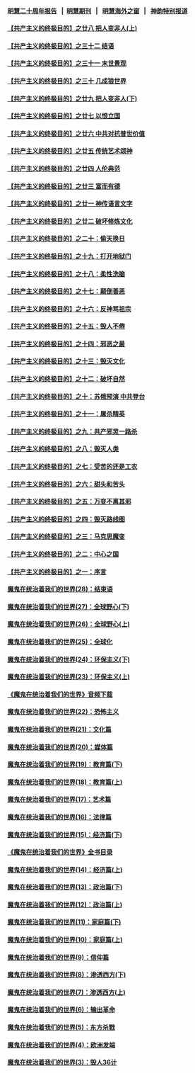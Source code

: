 #### [明慧二十周年报告](https://github.com/gfw-breaker/mh-reports/blob/master/README.md?t=07150835) &nbsp;&nbsp;|&nbsp;&nbsp;[明慧期刊](https://github.com/gfw-breaker/mh-qikan) &nbsp;&nbsp;|&nbsp;&nbsp; [明慧海外之窗](https://github.com/gfw-breaker/mh-news/blob/master/README.md?t=07150835) &nbsp;&nbsp;|&nbsp;&nbsp; [神韵特别报道](https://github.com/gfw-breaker/mh-news/blob/master/shenyun.md?t=07150835) 

#### [【共产主义的终极目的】之廿八 把人变非人(上)](../pages/nsc422/n11340492.md?t=07150835) 

#### [【共产主义的终极目的】之三十二 结语](../pages/nsc422/n11360535.md?t=07150835) 

#### [【共产主义的终极目的】之三十一 末世景观](../pages/nsc422/n11351129.md?t=07150835) 

#### [【共产主义的终极目的】之三十 几成狼世界](../pages/nsc422/n11348280.md?t=07150835) 

#### [【共产主义的终极目的】之廿九 把人变非人(下)](../pages/nsc422/n11344140.md?t=07150835) 

#### [【共产主义的终极目的】之廿七 以恨立国](../pages/nsc422/n11336944.md?t=07150835) 

#### [【共产主义的终极目的】之廿六 中共对抗普世价值](../pages/nsc422/n11324785.md?t=07150835) 

#### [【共产主义的终极目的】之廿五 传统艺术颂神](../pages/nsc422/n11296396.md?t=07150835) 

#### [【共产主义的终极目的】之廿四 人伦典范](../pages/nsc422/n11296397.md?t=07150835) 

#### [【共产主义的终极目的】之廿三 富而有德](../pages/nsc422/n11283598.md?t=07150835) 

#### [【共产主义的终极目的】之廿一 神传语言文字](../pages/nsc422/n11263265.md?t=07150835) 

#### [【共产主义的终极目的】之廿二 破坏修炼文化](../pages/nsc422/n11245728.md?t=07150835) 

#### [【共产主义的终极目的】之二十：偷天换日](../pages/nsc422/n11238846.md?t=07150835) 

#### [【共产主义的终极目的】之十九：打开地狱门](../pages/nsc422/n11206376.md?t=07150835) 

#### [【共产主义的终极目的】之十八：柔性洗脑](../pages/nsc422/n11199994.md?t=07150835) 

#### [【共产主义的终极目的】之十七：颠倒善恶](../pages/nsc422/n11179782.md?t=07150835) 

#### [【共产主义的终极目的】之十六：反神骂祖宗](../pages/nsc422/n11166798.md?t=07150835) 

#### [【共产主义的终极目的】之十五：毁人不倦](../pages/nsc422/n11166792.md?t=07150835) 

#### [【共产主义的终极目的】之十四：邪恶之最](../pages/nsc422/n11150249.md?t=07150835) 

#### [【共产主义的终极目的】之十三：毁灭文化](../pages/nsc422/n11135227.md?t=07150835) 

#### [【共产主义的终极目的】之十二：破坏自然](../pages/nsc422/n11135214.md?t=07150835) 

#### [【共产主义的终极目的】之十：苏俄预演 中共登台](../pages/nsc422/n11118424.md?t=07150835) 

#### [【共产主义的终极目的】之十一：屠杀精英](../pages/nsc422/n11118442.md?t=07150835) 

#### [【共产主义的终极目的】之九：共产邪灵一路杀](../pages/nsc422/n11114139.md?t=07150835) 

#### [【共产主义的终极目的】之八：毁灭人类](../pages/nsc422/n11108503.md?t=07150835) 

#### [【共产主义的终极目的】之七：受苦的还是工农](../pages/nsc422/n11101809.md?t=07150835) 

#### [【共产主义的终极目的】之六：甜头和苦头](../pages/nsc422/n11096971.md?t=07150835) 

#### [【共产主义的终极目的】之五：万变不离其邪](../pages/nsc422/n11091285.md?t=07150835) 

#### [【共产主义的终极目的】之四：毁灭路线图](../pages/nsc422/n11086284.md?t=07150835) 

#### [【共产主义的终极目的】之三：马克思魔变](../pages/nsc422/n11061941.md?t=07150835) 

#### [【共产主义的终极目的】之二：中心之国](../pages/nsc422/n11047728.md?t=07150835) 

#### [【共产主义的终极目的】之一：序言](../pages/nsc422/n11086077.md?t=07150835) 

#### [魔鬼在统治着我们的世界(28)：结束语](../pages/nsc422/n10936246.md?t=07150835) 

#### [魔鬼在统治着我们的世界(27)：全球野心(下)](../pages/nsc422/n10928319.md?t=07150835) 

#### [魔鬼在统治着我们的世界(26)：全球野心(上)](../pages/nsc422/n10900318.md?t=07150835) 

#### [魔鬼在统治着我们的世界(25)：全球化](../pages/nsc422/n10788205.md?t=07150835) 

#### [魔鬼在统治着我们的世界(24)：环保主义(下)](../pages/nsc422/n10695307.md?t=07150835) 

#### [魔鬼在统治着我们的世界(23)：环保主义(上)](../pages/nsc422/n10688613.md?t=07150835) 

#### [《魔鬼在统治着我们的世界》音频下载](../pages/nsc422/n10635553.md?t=07150835) 

#### [魔鬼在统治着我们的世界(22)：恐怖主义](../pages/nsc422/n10614727.md?t=07150835) 

#### [魔鬼在统治着我们的世界(21)：文化篇](../pages/nsc422/n10597706.md?t=07150835) 

#### [魔鬼在统治着我们的世界(20)：媒体篇](../pages/nsc422/n10586579.md?t=07150835) 

#### [魔鬼在统治着我们的世界(19)：教育篇(下)](../pages/nsc422/n10564808.md?t=07150835) 

#### [魔鬼在统治着我们的世界(18)：教育篇(上)](../pages/nsc422/n10526970.md?t=07150835) 

#### [魔鬼在统治着我们的世界(17)：艺术篇](../pages/nsc422/n10499093.md?t=07150835) 

#### [魔鬼在统治着我们的世界(16)：法律篇](../pages/nsc422/n10485969.md?t=07150835) 

#### [魔鬼在统治着我们的世界(15)：经济篇(下)](../pages/nsc422/n10469975.md?t=07150835) 

#### [《魔鬼在统治着我们的世界》全书目录](../pages/nsc422/n10464261.md?t=07150835) 

#### [魔鬼在统治着我们的世界(14)：经济篇(上)](../pages/nsc422/n10457370.md?t=07150835) 

#### [魔鬼在统治着我们的世界(13)：政治篇(下)](../pages/nsc422/n10448270.md?t=07150835) 

#### [魔鬼在统治着我们的世界(12)：政治篇(上)](../pages/nsc422/n10444576.md?t=07150835) 

#### [魔鬼在统治着我们的世界(11)：家庭篇(下)](../pages/nsc422/n10440961.md?t=07150835) 

#### [魔鬼在统治着我们的世界(10)：家庭篇(上)](../pages/nsc422/n10435448.md?t=07150835) 

#### [魔鬼在统治着我们的世界(9)：信仰篇](../pages/nsc422/n10432159.md?t=07150835) 

#### [魔鬼在统治着我们的世界(8)：渗透西方(下)](../pages/nsc422/n10429603.md?t=07150835) 

#### [魔鬼在统治着我们的世界(7)：渗透西方(上)](../pages/nsc422/n10426013.md?t=07150835) 

#### [魔鬼在统治着我们的世界(6)：输出革命](../pages/nsc422/n10421536.md?t=07150835) 

#### [魔鬼在统治着我们的世界(5)：东方杀戮](../pages/nsc422/n10417707.md?t=07150835) 

#### [魔鬼在统治着我们的世界(4)：欧洲发端](../pages/nsc422/n10414890.md?t=07150835) 

#### [魔鬼在统治着我们的世界(3)：毁人36计](../pages/nsc422/n10411583.md?t=07150835) 

